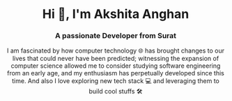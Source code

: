 <h1 align="center">Hi 👋, I'm Akshita Anghan</h1>
<h3 align="center">A passionate Developer from Surat</h3>
<p align="center">I am fascinated by how computer technology 🌐 has brought changes to our lives that could never have been predicted; witnessing the expansion of computer science allowed me to consider studying software engineering from an early age, and my enthusiasm has perpetually developed since this time. And also I love exploring new tech stack 💻 and leveraging them to build cool stuffs 🛠️</p>
